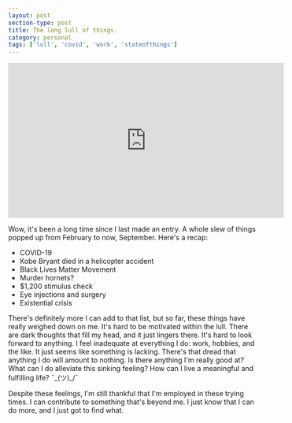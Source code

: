 ```yaml
---
layout: post
section-type: post
title: The long lull of things.
category: personal
tags: ['lull', 'covid', 'work', 'stateofthings']
---
```

	
<p>
	<div class="videoWrapper">
	<iframe width="560" height="315" src="https://www.youtube.com/watch?v=ZMng5ipVotk" frameborder="0" allow="accelerometer; autoplay; encrypted-media; gyroscope; picture-in-picture" allowfullscreen></iframe>
	</div>
</p>

Wow, it's been a long time since I last made an entry. A whole slew of things popped up from February to now, September. Here's a recap:
- COVID-19
- Kobe Bryant died in a helicopter accident
- Black Lives Matter Movement
- Murder hornets?
- $1,200 stimulus check
- Eye injections and surgery
- Existential crisis

There's definitely more I can add to that list, but so far, these things have really weighed down on me. It's hard to be motivated within the lull. There are dark thoughts that fill my head, and it just lingers there. It's hard to look forward to anything. I feel inadequate at everything I do: work, hobbies, and the like. It just seems like something is lacking. There's that dread that anything I do will amount to nothing. Is there anything I'm really good at? What can I do alleviate this sinking feeling? How can I live a meaningful and fulfilling life? ¯\_(ツ)_/¯

Despite these feelings, I'm still thankful that I'm employed in these trying times. I can contribute to something that's beyond me. I just know that I can do more, and I just got to find what.
